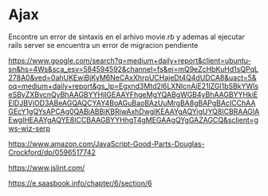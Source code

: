 # Ajax
Encontre un error de sintaxis en el arhivo movie.rb y ademas al ejecutar rails server se encuentra un error de migracion pendiente

https://www.google.com/search?q=medium+daily+report&client=ubuntu-sn&hs=4Ws&sca_esv=584594592&channel=fs&ei=mQ9eZcHbKuHd1sQPqL278A0&ved=0ahUKEwiBjKyM6NeCAxXhrpUCHajeDt4Q4dUDCA8&uact=5&oq=medium+daily+report&gs_lp=Egxnd3Mtd2l6LXNlcnAiE21lZGl1bSBkYWlseSByZXBvcnQyBhAAGBYYHjIGEAAYFhgeMgYQABgWGB4yBhAAGBYYHkiEElDJBVjOD3ABeAGQAQCYAY4BoAGuBaoBAzUuMrgBA8gBAPgBAcICChAAGEcY1gQYsAPCAg0QABiABBiKBRiwAxhDwgIKEAAYgAQYigUYQ8ICBRAAGIAEwgIHEAAYgAQYE8ICCBAAGBYYHhgT4gMEGAAgQYgGAZAGCQ&sclient=gws-wiz-serp

https://www.amazon.com/JavaScript-Good-Parts-Douglas-Crockford/dp/0596517742

https://www.jslint.com/

https://e.saasbook.info/chapter/6/section/6
